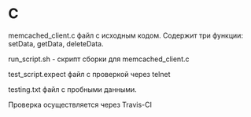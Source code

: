 # C
memcached_client.c  файл с исходным кодом. Содержит три функции: setData, getData, deleteData. 

run_script.sh   - скрипт сборки для memcached_client.c

test_script.expect  файл с проверкой через telnet

testing.txt  файл с пробными данными.


Проверка осуществляется через Travis-CI
